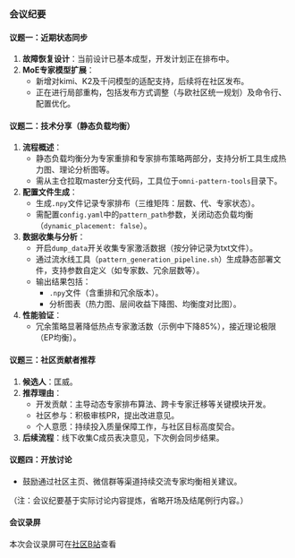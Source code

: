 ### 会议纪要

#### 议题一：近期状态同步
1. **故障恢复设计**：当前设计已基本成型，开发计划正在排布中。
2. **MoE专家模型扩展**：
   - 新增对kimi、K2及千问模型的适配支持，后续将在社区发布。
   - 正在进行局部重构，包括发布方式调整（与欧社区统一规划）及命令行、配置优化。

#### 议题二：技术分享（静态负载均衡）
1. **流程概述**：
   - 静态负载均衡分为专家重排和专家排布策略两部分，支持分析工具生成热力图、理论分析图等。
   - 需从主仓拉取master分支代码，工具位于`omni-pattern-tools`目录下。
2. **配置文件生成**：
   - 生成`.npy`文件记录专家排布（三维矩阵：层数、代、专家状态）。
   - 需配置`config.yaml`中的`pattern_path`参数，关闭动态负载均衡（`dynamic_placement: false`）。
3. **数据收集与分析**：
   - 开启`dump_data`开关收集专家激活数据（按分钟记录为txt文件）。
   - 通过流水线工具（`pattern_generation_pipeline.sh`）生成静态部署文件，支持参数自定义（如专家数、冗余层数等）。
   - 输出结果包括：
     - `.npy`文件（含重排和冗余版本）。
     - 分析图表（热力图、层间收益下降图、均衡度对比图）。
4. **性能验证**：
   - 冗余策略显著降低热点专家激活数（示例中下降85%），接近理论极限（EP均衡）。

#### 议题三：社区贡献者推荐
1. **候选人**：匡威。
2. **推荐理由**：
   - 开发贡献：主导动态专家排布算法、跨卡专家迁移等关键模块开发。
   - 社区参与：积极审核PR，提出改进意见。
   - 个人意愿：持续投入质量保障工作，与社区目标高度契合。
3. **后续流程**：线下收集C成员表决意见，下次例会同步结果。

#### 议题四：开放讨论
- 鼓励通过社区主页、微信群等渠道持续交流专家均衡相关建议。

（注：会议纪要基于实际讨论内容提炼，省略开场及结尾例行内容。）

#### 会议录屏

本次会议录屏可在[社区B站](https://www.bilibili.com/video/BV1mnYRzAEpE/)查看

